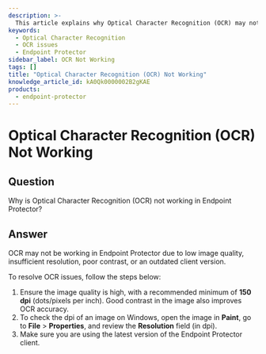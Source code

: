 ```yaml
---
description: >-
  This article explains why Optical Character Recognition (OCR) may not be functioning in Endpoint Protector and provides steps to resolve the issue.
keywords:
  - Optical Character Recognition
  - OCR issues
  - Endpoint Protector
sidebar_label: OCR Not Working
tags: []
title: "Optical Character Recognition (OCR) Not Working"
knowledge_article_id: kA0Qk0000002B2gKAE
products:
  - endpoint-protector
---
```


# Optical Character Recognition (OCR) Not Working

## Question

Why is Optical Character Recognition (OCR) not working in Endpoint Protector?

## Answer

OCR may not be working in Endpoint Protector due to low image quality, insufficient resolution, poor contrast, or an outdated client version.

To resolve OCR issues, follow the steps below:

1. Ensure the image quality is high, with a recommended minimum of **150 dpi** (dots/pixels per inch). Good contrast in the image also improves OCR accuracy.
2. To check the dpi of an image on Windows, open the image in **Paint**, go to **File** > **Properties**, and review the **Resolution** field (in dpi).
3. Make sure you are using the latest version of the Endpoint Protector client.